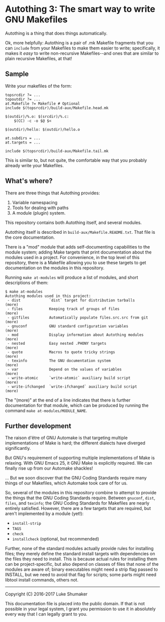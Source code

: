 Autothing 3: The smart way to write GNU Makefiles
=================================================

Autothing is a thing that does things automatically.

Ok, more helpfully: Autothing is a pair of .mk Makefile fragments that
you can `include` from your Makefiles to make them easier to write;
specifically, it makes it _easy_ to write non-recursive Makefiles--and
ones that are similar to plain recursive Makefiles, at that!

Sample
------

Write your makefiles of the form:

	topsrcdir ?= ...
	topoutdir ?= ...
	at.Makefile ?= Makefile # Optional
	include $(topsrcdir)/build-aux/Makefile.head.mk

	$(outdir)/%.o: $(srcdir)/%.c:
		$(CC) -c -o $@ $<

	$(outdir)/hello: $(outdir)/hello.o

	at.subdirs = ...
	at.targets = ...

	include $(topsrcdir)/build-aux/Makefile.tail.mk

This is similar to, but not quite, the comfortable way that you probably
already write your Makefiles.

What's where?
-------------

There are three things that Autothing provides:

 1. Variable namespacing
 2. Tools for dealing with paths
 3. A module (plugin) system.

This repository contains both Autothing itself, and several modules.

Autothing itself is described in `build-aux/Makefile.README.txt`.
That file is the core documentation.

There is a "mod" module that adds self-documenting capabilities to the
module system; adding Make targets that print documentation about the
modules used in a project.  For convenience, in the top level of this
repository, there is a Makefile allowing you to use these targets to
get documentation on the modules in this repository.

Running `make at-modules` will produce a list of modules, and short
descriptions of them:

	$ make at-modules
	Autothing modules used in this project:
	 - dist             `dist` target for distribution tarballs        (more)
	 - files            Keeping track of groups of files               (more)
	 - gitfiles         Automatically populate files.src.src from git  (more)
	 - gnuconf          GNU standard configuration variables           (more)
	 - mod              Display information about Autothing modules    (more)
	 - nested           Easy nested .PHONY targets                     (more)
	 - quote            Macros to quote tricky strings                 (more)
	 - texinfo          The GNU documentation system                   (more)
	 - var              Depend on the values of variables              (more)
	 - write-atomic     `write-atomic` auxiliary build script          (more)
	 - write-ifchanged  `write-ifchanged` auxiliary build script       (more)

The "(more)" at the end of a line indicates that there is further
documentation for that module, which can be produced by running the
command `make at-modules/MODULE_NAME`.

Further development
-------------------

The raison d'être of GNU Automake is that targeting multiple
implementations of Make is hard; the different dialects have diverged
significantly.

But GNU's requirement of supporting multiple implementations of Make
is relaxing.  With GNU Emacs 25, it GNU Make is explicitly required.
We can finally rise up from our Automake shackles!

... But we soon discover that the GNU Coding Standards require many
things of our Makefiles, which Automake took care of for us.

So, several of the modules in this repository combine to attempt to
provide the things that the GNU Coding Standards require.  Between
`gnuconf`, `dist`, `files`, and `texinfo`; the GNU Coding Standards
for Makefiles are nearly entirely satisfied.  However, there are a few
targets that are required, but aren't implemented by a module (yet!):

 - `install-strip`
 - `TAGS`
 - `check`
 - `installcheck` (optional, but recommended)

Further, none of the standard modules actually provide rules for
installing files; they merely define the standard install targets with
dependencies on the files they need to install.  This is because
actual rules for installing them can be project-specific, but also
depend on classes of files that none of the modules are aware of;
binary executables might need a strip flag passed to INSTALL, but we
need to avoid that flag for scripts; some parts might need libtool
install commands, others not.

----
Copyright (C) 2016-2017  Luke Shumaker

This documentation file is placed into the public domain.  If that is
not possible in your legal system, I grant you permission to use it in
absolutely every way that I can legally grant to you.
